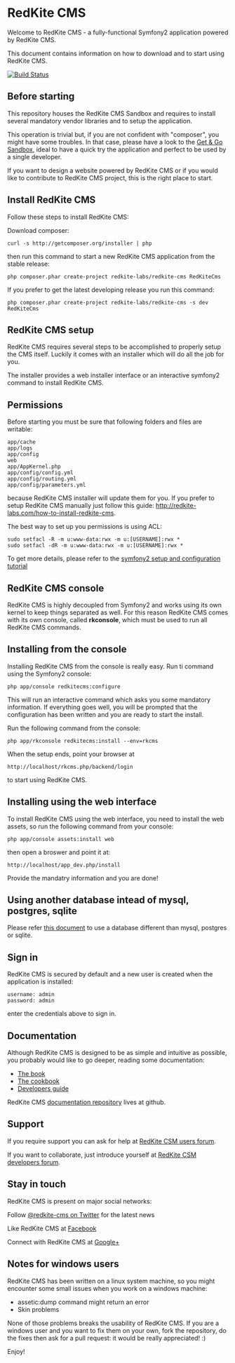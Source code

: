 RedKite CMS
===========
Welcome to RedKite CMS - a fully-functional Symfony2 application powered by
RedKite CMS.

This document contains information on how to download and to start using RedKite CMS.

[![Build Status](https://secure.travis-ci.org/redkite-labs/RedKiteCms.png)](http://travis-ci.org/redkite-labs/RedKiteCms)

Before starting
---------------
This repository houses the RedKite CMS Sandbox and requires to install several mandatory vendor
libraries and to setup the application.

This operation is trivial but, if you are not confident with "composer", you might have some troubles.
In that case, please have a look to the [Get & Go Sandbox](http://redkite-labs.com/download-get-and-go-redkite-cms-sandbox),
ideal to have a quick try the application and perfect to be used by a single developer.

If you want to design a website powered by RedKite CMS or if you would like to contribute to RedKite CMS project,
this is the right place to start.


Install RedKite CMS
-------------------
Follow these steps to install RedKite CMS:

Download composer:

    curl -s http://getcomposer.org/installer | php

then run this command to start a new RedKite CMS application from the stable release:

    php composer.phar create-project redkite-labs/redkite-cms RedKiteCms

If you prefer to get the latest developing release you run this command:

    php composer.phar create-project redkite-labs/redkite-cms -s dev RedKiteCms


RedKite CMS setup
-----------------
RedKite CMS requires several steps to be accomplished to properly setup the CMS itself. Luckily
it comes with an installer which will do all the job for you.

The installer provides a web installer interface or an interactive symfony2 command to install
RedKite CMS.

Permissions
-----------
Before starting you must be sure that following folders and files are writable:

    app/cache
    app/logs
    app/config
    web
    app/AppKernel.php
    app/config/config.yml
    app/config/routing.yml
    app/config/parameters.yml
 
because RedKite CMS installer will update them for you. If you prefer to setup RedKite CMS manually just
follow this guide: http://redkite-labs.com/how-to-install-redkite-cms.

The best way to set up you permissions is using ACL:

    sudo setfacl -R -m u:www-data:rwx -m u:[USERNAME]:rwx *
    sudo setfacl -dR -m u:www-data:rwx -m u:[USERNAME]:rwx *

To get more details, please refer to the [symfony2 setup and configuration tutorial](http://symfony.com/doc/current/book/installation.html#configuration-and-setup)

RedKite CMS console
-------------------
RedKite CMS is highly decoupled from Symfony2 and works using its own kernel to keep things separated as well. For this reason
RedKite CMS comes with its own console, called **rkconsole**, which must be used to run all RedKite CMS commands.

Installing from the console
---------------------------
Installing RedKite CMS from the console is really easy. Run ti command using the Symfony2 console:

    php app/console redkitecms:configure

This will run an interactive command which asks you some mandatory information. If everything goes well,
you will be prompted that the configuration has been written and you are ready to start the install.

Run the following command from the console:
    
    php app/rkconsole redkitecms:install --env=rkcms

When the setup ends, point your browser at

    http://localhost/rkcms.php/backend/login

to start using RedKite CMS.


Installing using the web interface
----------------------------------
To install RedKite CMS using the web interface, you need to install the web assets,
so run the following command from your console:

    php app/console assets:install web

then open a broswer and point it at:

    http://localhost/app_dev.php/install

Provide the mandatry information and you are done!


Using another database intead of mysql, postgres, sqlite
--------------------------------------------------------

Please refer [this document](http://redkitelabs/rkcms_dev.php/backend/en/download-redkite-cms-sandbox#use-another-database-instead-of-mysql-postgres-or-sqlite) to use a database different than mysql, postgres or sqlite.

Sign in
-------
RedKite CMS is secured by default and a new user is created when the application is 
installed:

    username: admin
    password: admin

enter the credentials above to sign in.


Documentation
-------------
Although RedKite CMS is designed to be as simple and intuitive as possible, you probably would like to go deeper, reading
some documentation:

- [The book](http://redkite-labs.com/getting-started-with-redkite-cms)
- [The cookbook](http://redkite-labs.com/redkite-cms-practical-manual-part-1)
- [Developers guide](http://redkite-labs.com/getting-started-contributing-to-redkite-cms)

RedKite CMS [documentation repository](https://github.com/redkite-labs/redkitecms-docs)
lives at github.


Support
-------
If you require support you can ask for help at [RedKite CSM users forum](https://groups.google.com/forum/?hl=it#!forum/redkitecms-users).

If you want to collaborate, just introduce yourself at [RedKite CSM developers forum](https://groups.google.com/forum/?hl=it#!forum/redkitecms-dev).


Stay in touch
-------------
RedKite CMS is present on major social networks:

Follow [@redkite-cms on Twitter](https://twitter.com/redkitecms) for the latest news

Like RedKite CMS at [Facebook](https://www.facebook.com/redkitecms)

Connect with RedKite CMS at [Google+](https://plus.google.com/103994964006724386514)


Notes for windows users
-----------------------
RedKite CMS has been written on a linux system machine, so you might encounter some small issues when
you work on a windows machine:

- assetic:dump command might return an error
- Skin problems

None of those problems breaks the usability of RedKite CMS. If you are a windows user and you want
to fix them on your own, fork the repository, do the fixes then ask for a pull request: it would be really
appreciated! :)

Enjoy!
